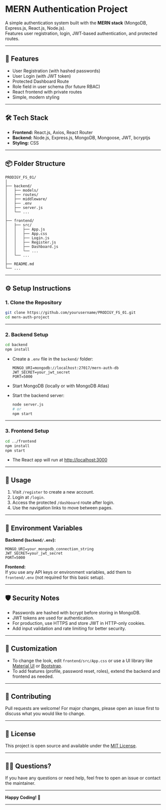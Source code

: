 # MERN Authentication Project

A simple authentication system built with the **MERN stack** (MongoDB, Express.js, React.js, Node.js).  
Features user registration, login, JWT-based authentication, and protected routes.

---

## 🚀 Features

- User Registration (with hashed passwords)
- User Login (with JWT token)
- Protected Dashboard Route
- Role field in user schema (for future RBAC)
- React frontend with private routes
- Simple, modern styling

---

## 🛠️ Tech Stack

- **Frontend:** React.js, Axios, React Router
- **Backend:** Node.js, Express.js, MongoDB, Mongoose, JWT, bcryptjs
- **Styling:** CSS

---

## 📦 Folder Structure

```
PRODIGY_FS_01/
│
├── backend/
│   ├── models/
│   ├── routes/
│   ├── middleware/
│   ├── .env
│   ├── server.js
│   └── ...
│
├── frontend/
│   ├── src/
│   │   ├── App.js
│   │   ├── App.css
│   │   ├── Login.js
│   │   ├── Register.js
│   │   ├── Dashboard.js
│   │   └── ...
│   └── ...
│
├── README.md
└── ...
```

---

## ⚙️ Setup Instructions

### 1. **Clone the Repository**

```bash
git clone https://github.com/yourusername/PRODIGY_FS_01.git
cd mern-auth-project
```

---

### 2. **Backend Setup**

```bash
cd backend
npm install
```

- Create a `.env` file in the `backend/` folder:

    ```
    MONGO_URI=mongodb://localhost:27017/mern-auth-db
    JWT_SECRET=your_jwt_secret
    PORT=5000
    ```

- Start MongoDB (locally or with MongoDB Atlas)
- Start the backend server:

    ```bash
    node server.js
    # or
    npm start
    ```

---

### 3. **Frontend Setup**

```bash
cd ../frontend
npm install
npm start
```

- The React app will run at [http://localhost:3000](http://localhost:3000)

---

## 🧪 Usage

1. Visit `/register` to create a new account.
2. Login at `/login`.
3. Access the protected `/dashboard` route after login.
4. Use the navigation links to move between pages.

---

## 📝 Environment Variables

**Backend (`backend/.env`):**
```
MONGO_URI=your_mongodb_connection_string
JWT_SECRET=your_jwt_secret
PORT=5000
```

**Frontend:**  
If you use any API keys or environment variables, add them to `frontend/.env` (not required for this basic setup).

---

## 🛡️ Security Notes

- Passwords are hashed with bcrypt before storing in MongoDB.
- JWT tokens are used for authentication.
- For production, use HTTPS and store JWT in HTTP-only cookies.
- Add input validation and rate limiting for better security.

---

## 🎨 Customization

- To change the look, edit `frontend/src/App.css` or use a UI library like [Material UI](https://mui.com/) or [Bootstrap](https://getbootstrap.com/).
- To add features (profile, password reset, roles), extend the backend and frontend as needed.

---

## 🤝 Contributing

Pull requests are welcome! For major changes, please open an issue first to discuss what you would like to change.

---

## 📄 License

This project is open source and available under the [MIT License](LICENSE).

---

## 🙋‍♂️ Questions?

If you have any questions or need help, feel free to open an issue or contact the maintainer.

---

**Happy Coding! 🚀**

---
